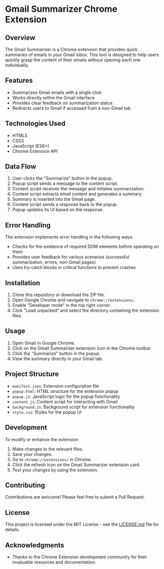 # Gmail Summarizer Chrome Extension

## Overview

The Gmail Summarizer is a Chrome extension that provides quick summaries of emails in your Gmail inbox. This tool is designed to help users quickly grasp the content of their emails without opening each one individually.

## Features

- Summarizes Gmail emails with a single click
- Works directly within the Gmail interface
- Provides clear feedback on summarization status
- Redirects users to Gmail if accessed from a non-Gmail tab

## Technologies Used

- HTML5
- CSS3
- JavaScript (ES6+)
- Chrome Extension API

## Data Flow

1. User clicks the "Summarize" button in the popup.
2. Popup script sends a message to the content script.
3. Content script receives the message and initiates summarization.
4. Content script extracts email content and generates a summary.
5. Summary is inserted into the Gmail page.
6. Content script sends a response back to the popup.
7. Popup updates its UI based on the response.

## Error Handling

The extension implements error handling in the following ways:
- Checks for the existence of required DOM elements before operating on them
- Provides user feedback for various scenarios (successful summarization, errors, non-Gmail pages)
- Uses try-catch blocks in critical functions to prevent crashes

## Installation

1. Clone this repository or download the ZIP file.
2. Open Google Chrome and navigate to `chrome://extensions/`.
3. Enable "Developer mode" in the top right corner.
4. Click "Load unpacked" and select the directory containing the extension files.

## Usage

1. Open Gmail in Google Chrome.
2. Click on the Gmail Summarizer extension icon in the Chrome toolbar.
3. Click the "Summarize" button in the popup.
4. View the summary directly in your Gmail tab.

## Project Structure

- `manifest.json`: Extension configuration file
- `popup.html`: HTML structure for the extension popup
- `popup.js`: JavaScript logic for the popup functionality
- `content.js`: Content script for interacting with Gmail
- `background.js`: Background script for extension functionality
- `style.css`: Styles for the popup UI

## Development

To modify or enhance the extension:

1. Make changes to the relevant files.
2. Save your changes.
3. Go to `chrome://extensions/` in Chrome.
4. Click the refresh icon on the Gmail Summarizer extension card.
5. Test your changes by using the extension.

## Contributing

Contributions are welcome! Please feel free to submit a Pull Request.

## License

This project is licensed under the MIT License - see the [LICENSE.md](LICENSE.md) file for details.

## Acknowledgments

- Thanks to the Chrome Extension development community for their invaluable resources and documentation.
